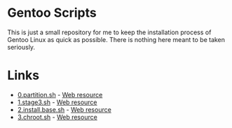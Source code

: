 Gentoo Scripts
==============

This is just a small repository for me to keep the installation process of Gentoo Linux as quick as possible.
There is nothing here meant to be taken seriously.

Links
=====
* [0.partition.sh](0.partition.sh) - [Web resource](https://wiki.gentoo.org/wiki/Handbook:AMD64/Installation/Disks)
* [1.stage3.sh](1.stage3.sh) - [Web resource](https://wiki.gentoo.org/wiki/Handbook:AMD64/Installation/Stage)
* [2.install.base.sh](2.install.base.sh) - [Web resource](https://wiki.gentoo.org/wiki/Handbook:AMD64/Installation/Base)
* [3.chroot.sh](3.chroot.sh) - [Web resource](https://wiki.gentoo.org/wiki/Handbook:AMD64/Installation/Kernel)
